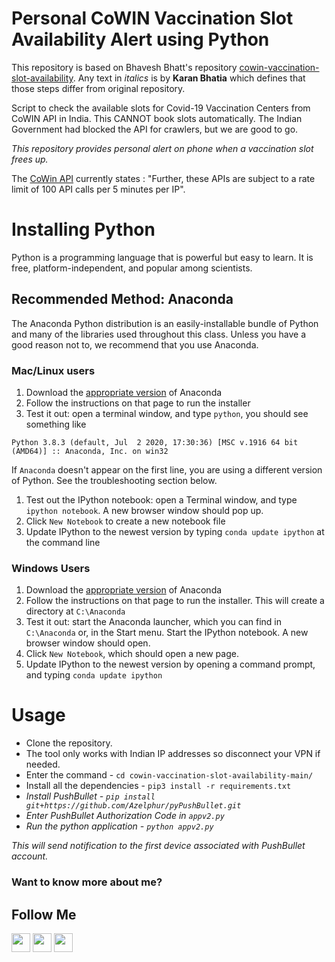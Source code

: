 # Personal CoWIN Vaccination Slot Availability Alert using Python

This repository is based on Bhavesh Bhatt's repository [cowin-vaccination-slot-availability](https://github.com/bhattbhavesh91/cowin-vaccination-slot-availability).
Any text in _italics_ is by **Karan Bhatia** which defines that those steps differ from original repository.

Script to check the available slots for Covid-19 Vaccination Centers from CoWIN API in India. This CANNOT book slots automatically. The Indian Government had blocked the API for crawlers, but we are good to go.

_This repository provides personal alert on phone when a vaccination slot frees up._

<!---
[Click to view the Website](https://bit.ly/3ob9l94)
-->

The [CoWin API](https://apisetu.gov.in/public/marketplace/api/cowin) currently states : "Further, these APIs are subject to a rate limit of 100 API calls per 5 minutes per IP".
&nbsp;

# Installing Python
Python is a programming language that is powerful but easy to learn. It is free, platform-independent, and popular among scientists.

## Recommended Method: Anaconda
The Anaconda Python distribution is an easily-installable bundle of Python and many of the libraries used throughout this class. Unless you have a good reason not to, we recommend that you use Anaconda.

### Mac/Linux users
1. Download the [appropriate version](https://www.anaconda.com/products/individual) of Anaconda
1. Follow the instructions on that page to run the installer
1. Test it out: open a terminal window, and type ``python``, you should see something like
```
Python 3.8.3 (default, Jul  2 2020, 17:30:36) [MSC v.1916 64 bit (AMD64)] :: Anaconda, Inc. on win32
```
If `Anaconda` doesn't appear on the first line, you are using a different version of Python. See the troubleshooting section below.

1. Test out the IPython notebook: open a Terminal window, and type `ipython notebook`. A new browser window should pop up. 
1. Click `New Notebook` to create a new notebook file
1. Update IPython to the newest version by typing `conda update ipython` at the command line

### Windows Users
1. Download the [appropriate version](https://www.anaconda.com/products/individual) of Anaconda
1. Follow the instructions on that page to run the installer. This will create a directory at `C:\Anaconda`
1. Test it out: start the Anaconda launcher, which you can find in `C:\Anaconda` or, in the Start menu. Start the IPython notebook. A new browser window should open. 
1. Click `New Notebook`, which should open a new page.
1. Update IPython to the newest version by opening a command prompt, and typing `conda update ipython`

# Usage
- Clone the repository.
- The tool only works with Indian IP addresses so disconnect your VPN if needed.
- Enter the command - `cd cowin-vaccination-slot-availability-main/`
- Install all the dependencies - `pip3 install -r requirements.txt`
- _Install PushBullet - `pip install git+https://github.com/Azelphur/pyPushBullet.git`_
- _Enter PushBullet Authorization Code in `appv2.py`_
- _Run the python application - `python appv2.py`_

_This will send notification to the first device associated with PushBullet account._
&nbsp;

### Want to know more about me?
## Follow Me
<a href="https://twitter.com/r0ark5" target="_blank"><img class="ai-subscribed-social-icon" src="https://bhattbhavesh91.github.io/assets/images/tw.png" width="30"></a>
<a href="https://github.com/roarkscode" target="_blank"><img class="ai-subscribed-social-icon" src="https://bhattbhavesh91.github.io/assets/images/gthb.png" width="30"></a>
<a href="https://www.linkedin.com/in/sentientnemo/" target="_blank"><img class="ai-subscribed-social-icon" src="https://bhattbhavesh91.github.io/assets/images/lnkdn.png" width="30"></a>

